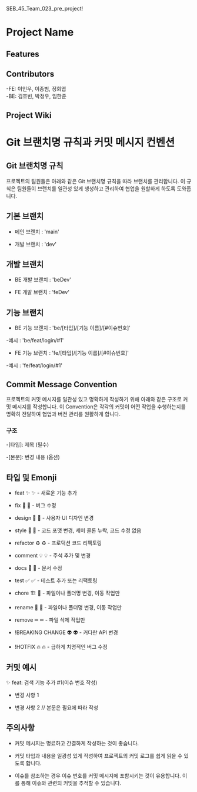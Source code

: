 SEB_45_Team_023_pre_project!

# Project Name


## Features



## Contributors

-FE: 이인우, 이종범, 정회엽  
-BE: 김호빈, 박정우, 임한준

## Project Wiki





# Git 브랜치명 규칙과 커밋 메시지 컨벤션

## Git 브랜치명 규칙

프로젝트의 팀원들은 아래와 같은 Git 브랜치명 규칙을 따라 브랜치를 관리합니다. 이 규칙은 팀원들이 브랜치를 일관성 있게 생성하고 관리하여 협업을 원할하게 하도록 도와줍니다.

## 기본 브랜치 

- 메인 브랜치 : 'main'

- 개발 브랜치 : 'dev'

## 개발 브랜치 

- BE 개발 브랜치 : 'beDev'

- FE 개발 브랜치 : 'feDev'

## 기능 브랜치 

- BE 기능 브랜치 : 'be/[타입]/[기능 이름]/[#이슈번호]'

-예시 : 'be/feat/login/#1'

- FE 기능 브랜치 : 'fe/[타입]/[기능 이름]/[#이슈번호]'

-예시 : 'fe/feat/login/#1'


## Commit Message Convention

프로젝트의 커밋 메시지를 일관성 있고 명확하게 작성하기 위해 아래와 같은 구조로 커밋 메시지를 작성합니다. 이 Convention은 각각의 커밋이 어떤 작업을 수행하는지를 명확히 전달하여 협업과 버전 관리를 원활하게 합니다.

### 구조

-[타입]: 제목 (필수)

-[본문]: 변경 내용 (옵션)


## 타입 및 Emonji 

- feat ✨ :sparkles: - 새로운 기능 추가 

- fix 🐛 :bug: - 버그 수정 

- design 📱 :iphone: - 사용자 UI 디자인 변경 

- style 🎨 :art: - 코드 포맷 변경, 세미 콜론 누락, 코드 수정 없음 

- refactor ♻️ :recycle: - 프로덕션 코드 리팩토링 

- comment 💡 :bulb: - 주석 추가 및 변경 

- docs 📝 :memo: - 문서 수정

- test ✅ :white_check_mark: - 테스트 추가 또는 리팩토링 

- chore 🏗️ :truck: - 파일이나 폴더명 변경, 이동 작업만 

- rename 🚚 :truck: - 파일이나 폴더명 변경, 이동 작업만 

- remove ➖ :heavy_minus_sign: - 파일 삭제 작업만 

- !BREAKING CHANGE 👽️ :alien: - 커다란 API 변경 

- !HOTFIX 🔥 :fire: - 급하게 치명적인 버그 수정 


## 커밋 예시

✨ feat: 검색 기능 추가 #1(이슈 번호 작성)

- 변경 사항 1
  
- 변경 사항 2 // 본문은 필요에 따라 작성
  

## 주의사항

- 커밋 메시지는 명료하고 간결하게 작성하는 것이 좋습니다.

- 커밋 타입과 내용을 일광성 있게 작성하여 프로젝트의 커밋 로그를 쉽게 읽을 수 있도록 합니다.

- 이슈를 참조하는 경우 이슈 번호를 커밋 메시지에 포함시키는 것이 유용합니다. 이를 통해 이슈와 관련되 커밋을 추적할 수 있습니다.

